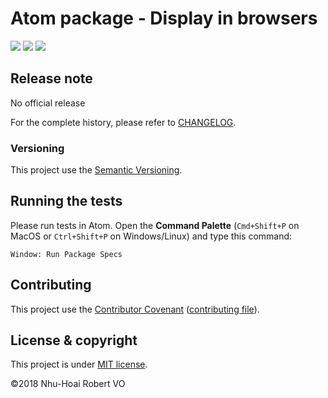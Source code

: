 [project]: https://github.com/nhuhoai/atom-display-in-browsers
[version]: https://img.shields.io/github/package-json/v/nhuhoai/atom-display-in-browsers.svg
[license]: https://img.shields.io/github/license/nhuhoai/atom-display-in-browsers.svg
[downloads]: https://img.shields.io/github/downloads/nhuhoai/atom-display-in-browsers/total.svg

# Atom package - Display in browsers

[![][version]][project]
[![][license]](LICENSE.md)
[![][downloads]][project]

## Release note

No official release

For the complete history, please refer to [CHANGELOG](CHANGELOG.md).

### Versioning

This project use the [Semantic Versioning](https://semver.org).

## Running the tests

Please run tests in Atom. Open the **Command Palette** (```Cmd+Shift+P``` on MacOS or ```Ctrl+Shift+P``` on Windows/Linux) and type this command:

```
Window: Run Package Specs
```

## Contributing

This project use the [Contributor Covenant](https://www.contributor-covenant.org) ([contributing file](CONTRIBUTING.md)).

## License &amp; copyright

This project is under [MIT license](LICENSE.md).

&copy;2018 Nhu-Hoai Robert VO
